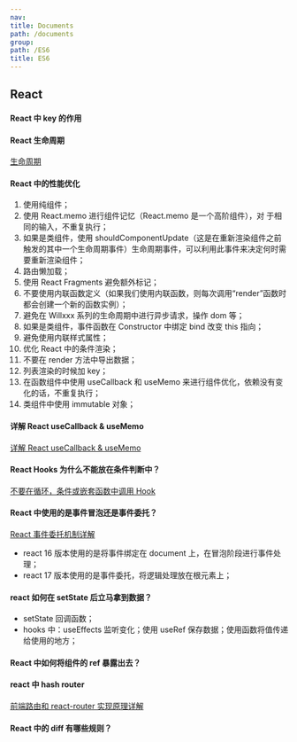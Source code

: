 ```yaml
---
nav:
title: Documents
path: /documents
group:
path: /ES6
title: ES6
---
```


## React

#### React 中 key 的作用

#### React 生命周期

[生命周期](https://juejin.cn/post/6844904021233238024#heading-3)

#### React 中的性能优化

1. 使用纯组件；
2. 使用 React.memo 进行组件记忆（React.memo 是一个高阶组件），对 于相同的输入，不重复执行；
3. 如果是类组件，使用 shouldComponentUpdate（这是在重新渲染组件之前触发的其中一个生命周期事件）生命周期事件，可以利用此事件来决定何时需要重新渲染组件；
4. 路由懒加载；
5. 使用 React Fragments 避免额外标记；
6. 不要使用内联函数定义（如果我们使用内联函数，则每次调用“render”函数时都会创建一个新的函数实例）；
7. 避免在 Willxxx 系列的生命周期中进行异步请求，操作 dom 等；
8. 如果是类组件，事件函数在 Constructor 中绑定 bind 改变 this 指向；
9. 避免使用内联样式属性；
10. 优化 React 中的条件渲染；
11. 不要在 render 方法中导出数据；
12. 列表渲染的时候加 key；
13. 在函数组件中使用 useCallback 和 useMemo 来进行组件优化，依赖没有变化的话，不重复执行；
14. 类组件中使用 immutable 对象；

#### 详解 React useCallback & useMemo

[详解 React useCallback & useMemo](https://juejin.cn/post/6844904101445124110)

#### React Hooks 为什么不能放在条件判断中？

[不要在循环，条件或嵌套函数中调用 Hook](https://blog.csdn.net/gtLBTNq9mr3/article/details/119880486)

#### React 中使用的是事件冒泡还是事件委托？

[React 事件委托机制详解](https://juejin.cn/post/6927981303313006599)

- react 16 版本使用的是将事件绑定在 document 上，在冒泡阶段进行事件处理；
- react 17 版本使用的是事件委托，将逻辑处理放在根元素上；

#### react 如何在 setState 后立马拿到数据？

- setState 回调函数；
- hooks 中：useEffects 监听变化；使用 useRef 保存数据；使用函数将值传递给使用的地方；

#### React 中如何将组件的 ref 暴露出去？

#### react 中 hash router

[前端路由和 react-router 实现原理详解](https://juejin.cn/post/6844904094772002823)

#### React 中的 diff 有哪些规则？
